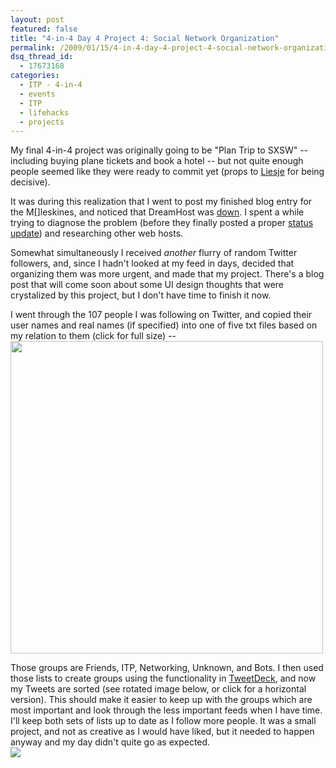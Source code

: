```yaml
---
layout: post
featured: false
title: "4-in-4 Day 4 Project 4: Social Network Organization"
permalink: /2009/01/15/4-in-4-day-4-project-4-social-network-organization/
dsq_thread_id:
  - 17673168
categories:
  - ITP - 4-in-4
  - events
  - ITP
  - lifehacks
  - projects
---
```

My final 4-in-4 project was originally going to be "Plan Trip to SXSW" -- including buying plane tickets and book a hotel -- but not quite enough people seemed like they were ready to commit yet (props to [Liesje][1] for being decisive).

It was during this realization that I went to post my finished blog entry for the M[]leskines, and noticed that DreamHost was [down][2]. I spent a while trying to diagnose the problem (before they finally posted a proper [status update][3]) and researching other web hosts.

Somewhat simultaneously I received *another* flurry of random Twitter followers, and, since I hadn't looked at my feed in days, decided that organizing them was more urgent, and made that my project. There's a blog post that will come soon about some UI design thoughts that were crystalized by this project, but I don't have time to finish it now.

I went through the 107 people I was following on Twitter, and copied their user names and real names (if specified) into one of five txt files based on my relation to them (click for full size) -- 
[<img src="http://lehrblogger.com/nyu/projects/4in4jan09/day4img1.png" width=500>][4]

Those groups are Friends, ITP, Networking, Unknown, and Bots. I then used those lists to create groups using the functionality in [TweetDeck][5], and now my Tweets are sorted (see rotated image below, or click for a horizontal version). This should make it easier to keep up with the groups which are most important and look through the less important feeds when I have time. I'll keep both sets of lists up to date as I follow more people. It was a small project, and not as creative as I would have liked, but it needed to happen anyway and my day didn't quite go as expected.  
[<img src="/projects/4in4jan09/day4img2.png">][6]

 [1]: http://www.liesjehodgson.com/ITPblog/
 [2]: /2009/01/15/dreamhost-downtime/
 [3]: http://www.dreamhoststatus.com/2009/01/15/lax-datacenter-problems/
 [4]: /projects/4in4jan09/day4img1.png
 [5]: http://www.tweetdeck.com/
 [6]: /projects/4in4jan09/day4img2unrotated.png
